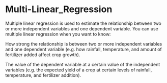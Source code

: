 # Multi-Linear_Regression

Multiple linear regression is used to estimate the relationship between two or more independent variables and one dependent variable. 
You can use multiple linear regression when you want to know:

How strong the relationship is between two or more independent variables and one dependent variable (e.g. how rainfall, temperature, and amount of fertilizer added affect crop growth).

The value of the dependent variable at a certain value of the independent variables (e.g. the expected yield of a crop at certain levels of rainfall, temperature, and fertilizer addition).
